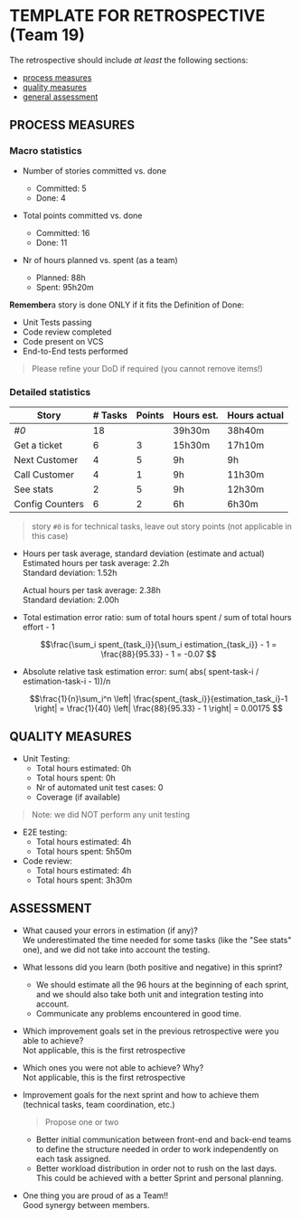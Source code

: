 TEMPLATE FOR RETROSPECTIVE (Team 19)
=====================================

The retrospective should include _at least_ the following
sections:

- [process measures](#process-measures)
- [quality measures](#quality-measures)
- [general assessment](#assessment)

## PROCESS MEASURES 

### Macro statistics

- Number of stories committed vs. done
  - Committed: 5
  - Done: 4

- Total points committed vs. done  
  - Committed: 16
  - Done: 11

- Nr of hours planned vs. spent (as a team)
  - Planned: 88h
  - Spent: 95h20m

**Remember**a story is done ONLY if it fits the Definition of Done:  
- Unit Tests passing
- Code review completed
- Code present on VCS
- End-to-End tests performed

> Please refine your DoD if required (you cannot remove items!) 

### Detailed statistics

| Story            | # Tasks | Points | Hours est. | Hours actual |
|------------------|---------|--------|------------|--------------|
| _#0_             |    18   |        |   39h30m   |    38h40m    |
| Get a ticket     |    6    |    3   |   15h30m   |    17h10m    |
| Next Customer    |    4    |    5   |     9h     |      9h      |
| Call Customer    |    4    |    1   |     9h     |    11h30m    |
| See stats        |    2    |    5   |     9h     |    12h30m    |
| Config Counters  |    6    |    2   |     6h     |    6h30m     |
   

> story `#0` is for technical tasks, leave out story points (not applicable in this case)

- Hours per task average, standard deviation (estimate and actual)  
  Estimated hours per task average: 2.2h  
  Standard deviation: 1.52h

  Actual hours per task average: 2.38h  
  Standard deviation: 2.00h

- Total estimation error ratio: sum of total hours spent / sum of total hours effort - 1

    $$\frac{\sum_i spent_{task_i}}{\sum_i estimation_{task_i}} - 1 = \frac{88}{95.33} - 1 = -0.07 $$
    
- Absolute relative task estimation error: sum( abs( spent-task-i / estimation-task-i - 1))/n

    $$\frac{1}{n}\sum_i^n \left| \frac{spent_{task_i}}{estimation_task_i}-1 \right| = \frac{1}{40} \left| \frac{88}{95.33} - 1 \right| = 0.00175 $$
  
## QUALITY MEASURES 

- Unit Testing:
  - Total hours estimated: 0h
  - Total hours spent: 0h
  - Nr of automated unit test cases: 0
  - Coverage (if available)  
> Note: we did NOT perform any unit testing
- E2E testing:
  - Total hours estimated: 4h  
  - Total hours spent: 5h50m
- Code review:
  - Total hours estimated: 4h
  - Total hours spent: 3h30m
  
## ASSESSMENT

- What caused your errors in estimation (if any)?  
  We underestimated the time needed for some tasks (like the "See stats" one), and we did not take into account the testing.

- What lessons did you learn (both positive and negative) in this sprint?  
  - We should estimate all the 96 hours at the beginning of each sprint, and we should also take both unit and integration testing into account.
  - Communicate any problems encountered in good time.

- Which improvement goals set in the previous retrospective were you able to achieve?  
  Not applicable, this is the first retrospective
  
- Which ones you were not able to achieve? Why?  
  Not applicable, this is the first retrospective

- Improvement goals for the next sprint and how to achieve them (technical tasks, team coordination, etc.)  
  > Propose one or two
  - Better initial communication between front-end and back-end teams to define the structure needed in order to work independently on each task assigned.
  - Better workload distribution in order not to rush on the last days. This could be achieved with a better Sprint and personal planning.  

- One thing you are proud of as a Team!!  
Good synergy between members.
